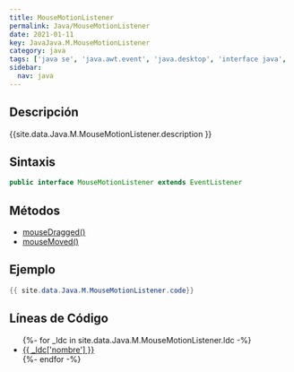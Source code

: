 ```yaml
---
title: MouseMotionListener
permalink: Java/MouseMotionListener
date: 2021-01-11
key: JavaJava.M.MouseMotionListener
category: java
tags: ['java se', 'java.awt.event', 'java.desktop', 'interface java', 'Java 1.1']
sidebar: 
  nav: java
---
```


## Descripción
{{site.data.Java.M.MouseMotionListener.description }}

## Sintaxis
~~~java
public interface MouseMotionListener extends EventListener
~~~

## Métodos
* [mouseDragged()](/Java/MouseMotionListener/mouseDragged)
* [mouseMoved()](/Java/MouseMotionListener/mouseMoved)

## Ejemplo
~~~java
{{ site.data.Java.M.MouseMotionListener.code}}
~~~

## Líneas de Código
<ul>
{%- for _ldc in site.data.Java.M.MouseMotionListener.ldc -%}
   <li>
       <a href="{{_ldc['url'] }}">{{ _ldc['nombre'] }}</a>
   </li>
{%- endfor -%}
</ul>
